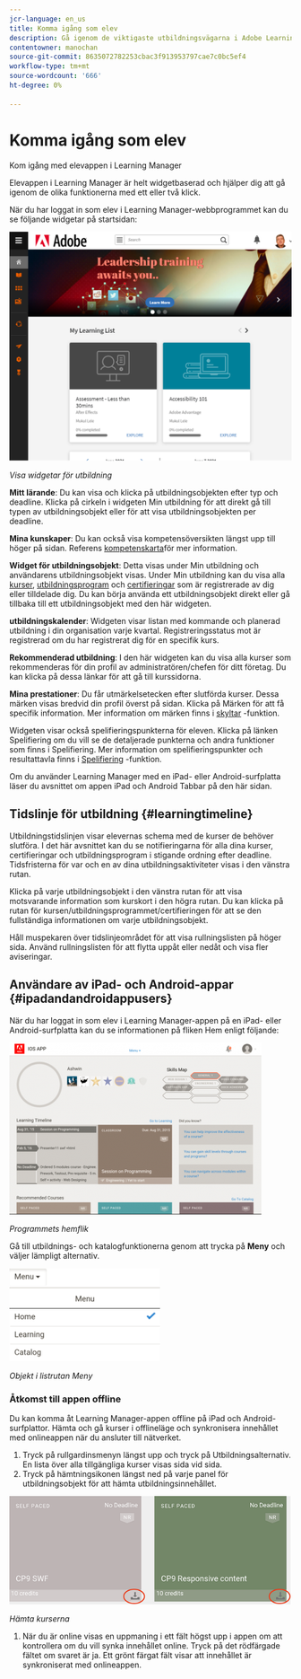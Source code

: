 ```yaml
---
jcr-language: en_us
title: Komma igång som elev
description: Gå igenom de viktigaste utbildningsvägarna i Adobe Learning Manager på sidan Komma igång.
contentowner: manochan
source-git-commit: 8635072782253cbac3f913953797cae7c0bc5ef4
workflow-type: tm+mt
source-wordcount: '666'
ht-degree: 0%

---
```




# Komma igång som elev

Kom igång med elevappen i Learning Manager

Elevappen i Learning Manager är helt widgetbaserad och hjälper dig att gå igenom de olika funktionerna med ett eller två klick.

När du har loggat in som elev i Learning Manager-webbprogrammet kan du se följande widgetar på startsidan:

![](assets/l-1.png)

*Visa widgetar för utbildning*

**Mitt lärande**: Du kan visa och klicka på utbildningsobjekten efter typ och deadline. Klicka på cirkeln i widgeten Min utbildning för att direkt gå till typen av utbildningsobjekt eller för att visa utbildningsobjekten per deadline.

**Mina kunskaper**: Du kan också visa kompetensöversikten längst upp till höger på sidan. Referens  [kompetenskarta](skills-levels.md)för mer information.

**Widget för utbildningsobjekt**: Detta visas under Min utbildning och användarens utbildningsobjekt visas. Under Min utbildning kan du visa alla  [kurser](courses.md),  [utbildningsprogram](learning-programs.md) och  [certifieringar](certifications.md) som är registrerade av dig eller tilldelade dig. Du kan börja använda ett utbildningsobjekt direkt eller gå tillbaka till ett utbildningsobjekt med den här widgeten.

**utbildningskalender**: Widgeten visar listan med kommande och planerad utbildning i din organisation varje kvartal. Registreringsstatus mot är registrerad om du har registrerat dig för en specifik kurs.

**Rekommenderad utbildning**: I den här widgeten kan du visa alla kurser som rekommenderas för din profil av administratören/chefen för ditt företag. Du kan klicka på dessa länkar för att gå till kurssidorna.

**Mina prestationer**: Du får utmärkelsetecken efter slutförda kurser. Dessa märken visas bredvid din profil överst på sidan. Klicka på Märken för att få specifik information. Mer information om märken finns i  [skyltar](badges.md) -funktion.

Widgeten visar också spelifieringspunkterna för eleven. Klicka på länken Spelifiering om du vill se de detaljerade punkterna och andra funktioner som finns i Spelifiering. Mer information om spelifieringspunkter och resultattavla finns i  [Spelifiering](gamification.md) -funktion.

Om du använder Learning Manager med en iPad- eller Android-surfplatta läser du avsnittet om appen iPad och Android Tabbar på den här sidan.

## Tidslinje för utbildning {#learningtimeline}

Utbildningstidslinjen visar elevernas schema med de kurser de behöver slutföra. I det här avsnittet kan du se notifieringarna för alla dina kurser, certifieringar och utbildningsprogram i stigande ordning efter deadline. Tidsfristerna för var och en av dina utbildningsaktiviteter visas i den vänstra rutan.

Klicka på varje utbildningsobjekt i den vänstra rutan för att visa motsvarande information som kurskort i den högra rutan. Du kan klicka på rutan för kursen/utbildningsprogrammet/certifieringen för att se den fullständiga informationen om varje utbildningsobjekt.

Håll muspekaren över tidslinjeområdet för att visa rullningslisten på höger sida. Använd rullningslisten för att flytta uppåt eller nedåt och visa fler aviseringar.

## Användare av iPad- och Android-appar {#ipadandandroidappusers}

När du har loggat in som elev i Learning Manager-appen på en iPad- eller Android-surfplatta kan du se informationen på fliken Hem enligt följande:

![](assets/screenshot-2015-08-07-12-24-40-e1439211134842.png)

*Programmets hemflik*

Gå till utbildnings- och katalogfunktionerna genom att trycka på **Meny** och väljer lämpligt alternativ.

![](assets/menu-ipad.png)

*Objekt i listrutan Meny*

### Åtkomst till appen offline

Du kan komma åt Learning Manager-appen offline på iPad och Android-surfplattor. Hämta och gå kurser i offlineläge och synkronisera innehållet med onlineappen när du ansluter till nätverket.

1. Tryck på rullgardinsmenyn längst upp och tryck på Utbildningsalternativ. En lista över alla tillgängliga kurser visas sida vid sida.
1. Tryck på hämtningsikonen längst ned på varje panel för utbildningsobjekt för att hämta utbildningsinnehållet.

![](assets/download-ipad.png)

*Hämta kurserna*

1. När du är online visas en uppmaning i ett fält högst upp i appen om att kontrollera om du vill synka innehållet online. Tryck på det rödfärgade fältet om svaret är ja. Ett grönt färgat fält visar att innehållet är synkroniserat med onlineappen.

<!--### Track device storage

You can monitor your device storage periodically.

Tap the profile icon at the upper-right corner of the app and tap **Device Storage** menu option.

![](assets/device-storage-option-ipad.png)

An app storage information dialog appears as shown below.

![](assets/device-storage-detailed-e1439211162955.png)

Using the app storage information, you can check the total space of device, app and the downloaded courses. This information enables you to download courses accordingly. To delete the downloaded courses in the device, tap X icon adjacent to each course name.-->

